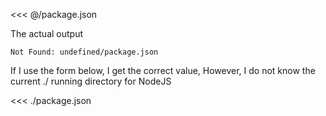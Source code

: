<<< @/package.json

The actual output

```
Not Found: undefined/package.json
```

If I use the form below, I get the correct value, However, I do not know the current ./ running directory for NodeJS

<<< ./package.json